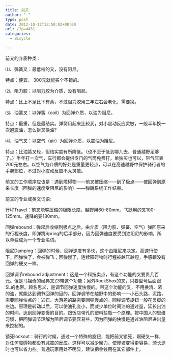 ```yaml
---
title: 前叉
author: "-"
type: post
date: 2012-10-12T12:50:02+00:00
url: /?p=4451
categories:
  - Bicycle

---
```

前叉的介质种类：

⑴、弹簧叉：最低档的叉，没有阻尼。
  
特点：便宜， 300元就能买个不错的。

⑵、阻力胶：以阻力胶为介质，没有阻尼。
  
特点：比上不足比下有余，不过阻力胶用三年左右会老化，需要换。

⑶、油簧叉：以弹簧（coil）为回弹介质，以油为阻尼。
  
特点：最重，但是最结实。弹簧用起来比较润，对小震动反应灵敏，一般半年换一次避震油，怎么拆叉换油?

⑷、油气叉：以空气（air）为回弹介质，以震油为阻尼。
  
特点：比油簧叉轻，但结实度有所降低。（也不至于低到哪儿去，普通越野足够了。）半年打一次气，车行都会提供专门的气筒免费打，单独买也可以，带气压表200元左右。以空气为介质的好处是重量更轻点，可以在高速越野中保护骑行者的手腕部位，不过对小震动反应不太灵敏。

前叉的工作顺序应该是：遇到障碍物——前叉被压缩——到了极点——被回弹到原来长度（回弹的速度受阻尼的影响）——弹跳系统工作结束。

前叉的专业或英文词语:

行程Travel：前叉能够压缩的极限长度。越野用60-80mm。飞跃用的叉100-125mm。速降的要180mm。

回弹rebound：弹起后收缩到极点之后，由介质（阻力胶、弹簧、空气）弹回原来的行程长度，即弹跳Spring的后半部分，因为回弹速度要受到油阻尼的影响，所以单独成为一个专业名词。

阻尼Damping：回弹的时候，回弹速度有多快，这个由阻尼来决定。高速行使下，回弹快了，会被弹飞；回弹慢了，连续障碍物时行程被越压越短，手感跟没有回弹的硬叉一样。

回弹调节rebound adjustment：这是一个科技卖点，有这个功能的叉要贵几百元。但是马祖奇的经典叉Z3带这个功能；另外RockShox的叉，只要型号后面跟SL的也带。顾名思义，是调节回弹速度快慢的。带这个功能的叉，不用换清、浓的油，就能达到调节回弹的目的。回弹调节在越野中的影响——小石头路、泥路，需要回弹快点的；岩石、大落差的路需要回弹慢点的。回弹调节旋钮一般在叉脚的左边。原理是转动以后，可以使油孔变小，而减少单位时间油的通过量，延长出油的时间，达到回弹变慢的目的。跟饭店带孔的塑料盐瓶一个原理。按中国人的思维习惯，把回弹调节理解为阻尼调节要容易些，因为回弹的快慢是通过油阻尼进出量来控制的。

锁死lockout：骑行的时候，通过一个特殊的旋钮，能把前叉锁死，跟硬叉一样，对任何障碍物都没有减震的反应。这样可以减少懈力，使爬坡变得更容易，骑长途时也可以省力些。普通玩家用处不明显，建议把金钱用在其它部件上。